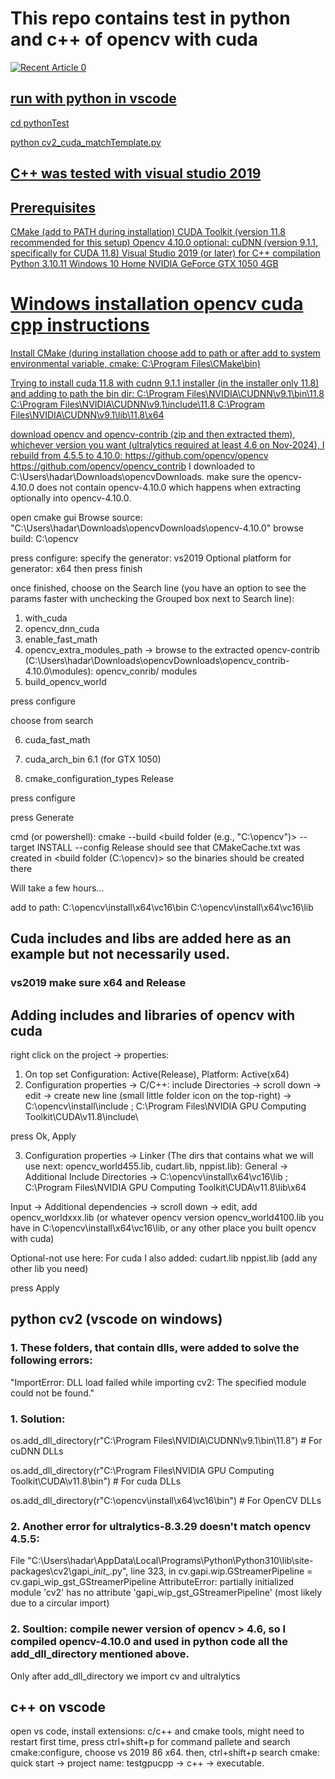 
# This repo contains test in python and c++ of opencv with cuda

<a target="_blank" href="https://github-readme-medium-recent-article.vercel.app/medium/@Hadar Pinhas/0"><img src="https://github-readme-medium-recent-article.vercel.app/medium/@Hadar Pinhas/0" alt="Recent Article 0"> 

## run with python in vscode

cd pythonTest

python cv2_cuda_matchTemplate.py

## C++ was tested with visual studio 2019 


## Prerequisites
CMake (add to PATH during installation)
CUDA Toolkit (version 11.8 recommended for this setup)
Opencv 4.10.0
optional: cuDNN (version 9.1.1, specifically for CUDA 11.8)
Visual Studio 2019 (or later) for C++ compilation
Python 3.10.11
Windows 10 Home
NVIDIA GeForce GTX 1050 4GB

# Windows installation opencv cuda cpp instructions

Install CMake (during installation choose add to path or after add to system environmental variable, cmake:  C:\Program Files\CMake\bin)

Trying to install cuda 11.8 with cudnn 9.1.1 installer (in the installer only 11.8) and adding to path the bin dir:
C:\Program Files\NVIDIA\CUDNN\v9.1\bin\11.8
C:\Program Files\NVIDIA\CUDNN\v9.1\include\11.8
C:\Program Files\NVIDIA\CUDNN\v9.1\lib\11.8\x64

download opencv and opencv-contrib (zip and then extracted them), whichever version you want (ultralytics required at least 4.6 on Nov-2024), I rebuild from 4.5.5 to 4.10.0: 
https://github.com/opencv/opencv
https://github.com/opencv/opencv_contrib
I downloaded to C:\Users\hadar\Downloads\opencvDownloads. make sure the opencv-4.10.0 does not contain opencv-4.10.0 which happens when extracting optionally into opencv-4.10.0.

open cmake gui
Browse source: "C:\Users\hadar\Downloads\opencvDownloads\opencv-4.10.0"
browse build: C:\opencv

press configure: 
specify the generator: vs2019 
Optional platform for generator: x64
then press finish

once finished, choose on the Search line (you have an option to see the params faster with unchecking the Grouped box next to Search line):
1. with_cuda
2. opencv_dnn_cuda
3. enable_fast_math
4. opencv_extra_modules_path -> browse to the extracted opencv-contrib (C:\Users\hadar\Downloads\opencvDownloads\opencv_contrib-4.10.0\modules): 
	opencv_conrib/ modules
5. build_opencv_world

press configure

choose from search

6. cuda_fast_math
   
8. cuda_arch_bin
	6.1 (for GTX 1050)
   
10. cmake_configuration_types
	Release

press configure

press Generate

cmd (or powershell): 
cmake --build  <build folder (e.g., "C:\opencv")>  --target INSTALL --config Release
should see that CMakeCache.txt was created in <build folder (C:\opencv)> so the binaries should be created there 

Will take a few hours...

add to path:
C:\opencv\install\x64\vc16\bin
C:\opencv\install\x64\vc16\lib


## Cuda includes and libs are added here as an example but not necessarily used.


### vs2019 make sure x64 and Release


## Adding includes and libraries of opencv with cuda

right click on the project -> properties:
1. On top set Configuration: Active(Release), Platform: Active(x64)
2. Configuration properties -> C/C++:
include Directories -> scroll down -> edit -> create new line (small little folder icon on the top-right) -> 
C:\opencv\install\include ; C:\Program Files\NVIDIA GPU Computing Toolkit\CUDA\v11.8\include\

press Ok, Apply

3. Configuration properties -> Linker (The dirs that contains what we will use next: opencv_world455.lib, cudart.lib, nppist.lib):
General -> Additional Include Directories -> 
C:\opencv\install\x64\vc16\lib ; C:\Program Files\NVIDIA GPU Computing Toolkit\CUDA\v11.8\lib\x64

Input -> Additional dependencies -> scroll down -> edit, add opencv_worldxxx.lib (or whatever opencv version opencv_world4100.lib you have in C:\opencv\install\x64\vc16\lib, or any other place you built opencv with cuda)

Optional-not use here: For cuda I also added:
cudart.lib
nppist.lib
(add any other lib you need)

press Apply



## python cv2 (vscode on windows)

### 1. These folders, that contain dlls, were added to solve the following errors:

"ImportError: DLL load failed while importing cv2: The specified module could not be found."

### 1. Solution:

os.add_dll_directory(r"C:\Program Files\NVIDIA\CUDNN\v9.1\bin\11.8")  # For cuDNN DLLs

os.add_dll_directory(r"C:\Program Files\NVIDIA GPU Computing Toolkit\CUDA\v11.8\bin")  # For cuda DLLs

os.add_dll_directory(r"C:\opencv\install\x64\vc16\bin")  # For OpenCV DLLs

### 2. Another error for ultralytics-8.3.29 doesn't match opencv 4.5.5:

File "C:\Users\hadar\AppData\Local\Programs\Python\Python310\lib\site-packages\cv2\gapi\__init__.py", line 323, in <module> cv.gapi.wip.GStreamerPipeline = cv.gapi_wip_gst_GStreamerPipeline
AttributeError: partially initialized module 'cv2' has no attribute 'gapi_wip_gst_GStreamerPipeline' (most likely due to a circular import)

### 2. Soultion: compile newer version of opencv > 4.6, so I compiled opencv-4.10.0 and used in python code all the add_dll_directory mentioned above.

Only after add_dll_directory we import cv and ultralytics


## c++ on vscode

open vs code, install extensions: c/c++ and cmake tools, might need to restart
first time, press ctrl+shift+p for command pallete and search cmake:configure, choose vs 2019 86 x64.
then, ctrl+shift+p search cmake: quick start -> project name: testgpucpp -> c++ -> executable.
